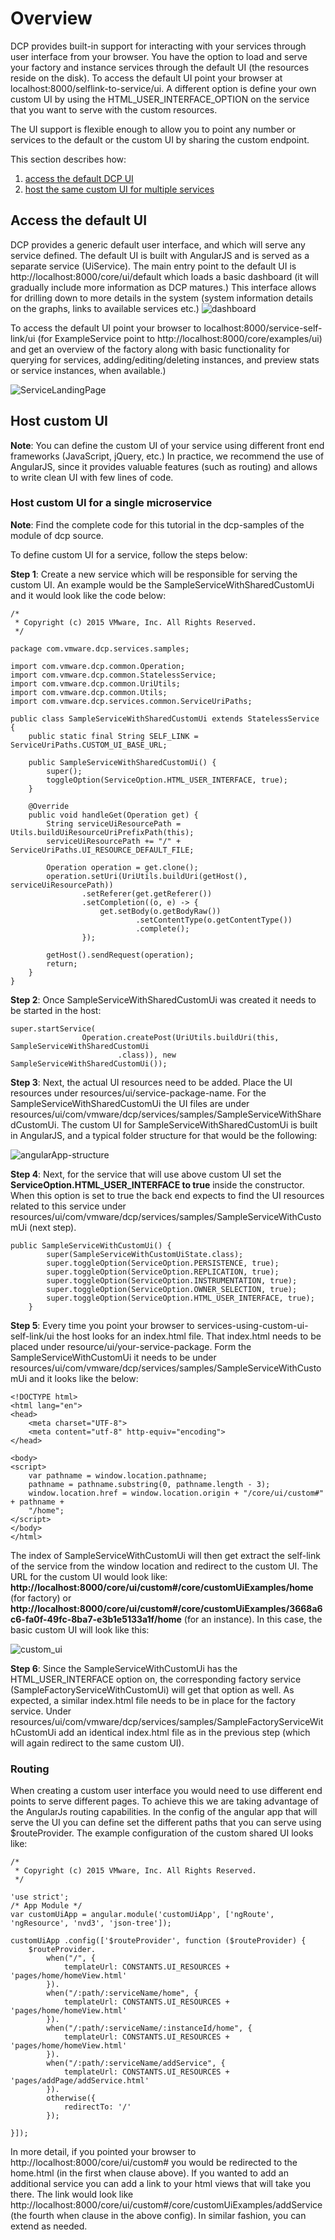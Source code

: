 # Overview
DCP provides built-in support for interacting with your services through user interface from your browser. You have the option to load and serve your factory and instance services through the default UI (the resources reside on the disk). To access the default UI point your browser at localhost:8000/selflink-to-service/ui. A different option is define your own custom UI by using the HTML_USER_INTERFACE_OPTION on the service that you want to serve with the custom resources. 

The UI support is flexible enough to allow you to point any number or services to the default or the custom UI by sharing the custom endpoint.

This section describes how:
1. [access the default DCP UI](HostYourUi#access-the-default-ui)
2. [host the same custom UI for multiple services](HostYourUi#host-custom-ui-for-a-collection-of-micro-services)

## Access the default UI
DCP provides a generic default user interface, and which will serve any service defined. The default UI is built with AngularJS and is served as a separate service (UiService). The main entry point to the default UI is http://localhost:8000/core/ui/default which loads a basic dashboard (it will gradually include more information as DCP matures.) This interface allows for drilling down to more details in the system (system information details on the graphs, links to available services etc.)
![dashboard](./dashboard.png)


To access the default UI point your browser to localhost:8000/service-self-link/ui (for ExampleService point to http://localhost:8000/core/examples/ui) and get an overview of the factory along with basic functionality for querying for services, adding/editing/deleting instances, and preview stats or service instances, when available.)

![ServiceLandingPage](./ServiceLandingPage.png)

## Host custom UI 
**Note**: You can define the custom UI of your service using different front end frameworks (JavaScript, jQuery, etc.) In practice, we recommend the use of AngularJS, since it provides valuable features (such as routing) and allows to write clean UI with few lines of code.

### Host custom UI for a single microservice
**Note**: Find the complete code for this tutorial in the dcp-samples of the module of dcp source.  

To define custom UI for a service, follow the steps below:

**Step 1**: Create a new service which will be responsible for serving the custom UI. An example would be the SampleServiceWithSharedCustomUi and it would look like the code below:

```
/*
 * Copyright (c) 2015 VMware, Inc. All Rights Reserved.
 */

package com.vmware.dcp.services.samples;

import com.vmware.dcp.common.Operation;
import com.vmware.dcp.common.StatelessService;
import com.vmware.dcp.common.UriUtils;
import com.vmware.dcp.common.Utils;
import com.vmware.dcp.services.common.ServiceUriPaths;

public class SampleServiceWithSharedCustomUi extends StatelessService {
    public static final String SELF_LINK = ServiceUriPaths.CUSTOM_UI_BASE_URL;

    public SampleServiceWithSharedCustomUi() {
        super();
        toggleOption(ServiceOption.HTML_USER_INTERFACE, true);
    }

    @Override
    public void handleGet(Operation get) {
        String serviceUiResourcePath = Utils.buildUiResourceUriPrefixPath(this);
        serviceUiResourcePath += "/" + ServiceUriPaths.UI_RESOURCE_DEFAULT_FILE;

        Operation operation = get.clone();
        operation.setUri(UriUtils.buildUri(getHost(), serviceUiResourcePath))
                .setReferer(get.getReferer())
                .setCompletion((o, e) -> {
                    get.setBody(o.getBodyRaw())
                            .setContentType(o.getContentType())
                            .complete();
                });

        getHost().sendRequest(operation);
        return;
    }
}
``` 

**Step 2**: Once SampleServiceWithSharedCustomUi was created it needs to be started in the host:
```
super.startService(
                Operation.createPost(UriUtils.buildUri(this, SampleServiceWithSharedCustomUi
                        .class)), new SampleServiceWithSharedCustomUi());
```

**Step 3**: Next, the actual UI resources need to be added. Place the UI resources under resources/ui/service-package-name. For the SampleServiceWithSharedCustomUi the UI files are under resources/ui/com/vmware/dcp/services/samples/SampleServiceWithSharedCustomUi. 
The custom UI for SampleServiceWithSharedCustomUi is built in AngularJS, and a typical folder structure for that would be the following:

![angularApp-structure](./angularApp-structure.png)

**Step 4**: Next, for the service that will use above custom UI set the **ServiceOption.HTML_USER_INTERFACE to true** inside the constructor. When this option is set to true the back end expects to find the UI resources related to this service under resources/ui/com/vmware/dcp/services/samples/SampleServiceWithCustomUi (next step). 
```
public SampleServiceWithCustomUi() {
        super(SampleServiceWithCustomUiState.class);
        super.toggleOption(ServiceOption.PERSISTENCE, true);
        super.toggleOption(ServiceOption.REPLICATION, true);
        super.toggleOption(ServiceOption.INSTRUMENTATION, true);
        super.toggleOption(ServiceOption.OWNER_SELECTION, true);
        super.toggleOption(ServiceOption.HTML_USER_INTERFACE, true);
    }
```

**Step 5**: Every time you point your browser to services-using-custom-ui-self-link/ui the host looks for an index.html file. That index.html needs to be placed under resource/ui/your-service-package. Form the SampleServiceWithCustomUi it needs to be under resources/ui/com/vmware/dcp/services/samples/SampleServiceWithCustomUi and it looks like the below:
```
<!DOCTYPE html>
<html lang="en">
<head>
    <meta charset="UTF-8">
    <meta content="utf-8" http-equiv="encoding">
</head>

<body>
<script>
    var pathname = window.location.pathname;
    pathname = pathname.substring(0, pathname.length - 3);
    window.location.href = window.location.origin + "/core/ui/custom#" + pathname +
    "/home";
</script>
</body>
</html>
```

The index of SampleServiceWithCustomUi will then get extract the self-link of the service from the window location and redirect to the custom UI. The URL for the custom UI would look like: **http://localhost:8000/core/ui/custom#/core/customUiExamples/home** (for factory) or **http://localhost:8000/core/ui/custom#/core/customUiExamples/3668a6c6-fa0f-49fc-8ba7-e3b1e5133a1f/home** (for an instance). In this case, the basic custom UI will look like this: 

![custom_ui](./custom_ui.png)


**Step 6**: Since the SampleServiceWithCustomUi has the HTML_USER_INTERFACE option on, the corresponding factory service (SampleFactoryServiceWithCustomUi) will get that option as well. As expected, a similar index.html file needs to be in place for the factory service. Under resources/ui/com/vmware/dcp/services/samples/SampleFactoryServiceWithCustomUi add an identical index.html file as in the previous step (which will again redirect to the same custom UI). 


### Routing
When creating a custom user interface you would need to use different end points to serve different pages. To achieve this we are taking advantage of the AngularJs routing capabilities. In the config of the angular app that will serve the UI you can define set the different paths that you can serve using $routeProvider. The example configuration of the custom shared UI looks like:
```
/*
 * Copyright (c) 2015 VMware, Inc. All Rights Reserved.
 */

'use strict';
/* App Module */
var customUiApp = angular.module('customUiApp', ['ngRoute', 'ngResource', 'nvd3', 'json-tree']);

customUiApp .config(['$routeProvider', function ($routeProvider) {
    $routeProvider.
        when("/", {
            templateUrl: CONSTANTS.UI_RESOURCES + 'pages/home/homeView.html'
        }).
        when("/:path/:serviceName/home", {
            templateUrl: CONSTANTS.UI_RESOURCES + 'pages/home/homeView.html'
        }).
        when("/:path/:serviceName/:instanceId/home", {
            templateUrl: CONSTANTS.UI_RESOURCES + 'pages/home/homeView.html'
        }).
        when("/:path/:serviceName/addService", {
            templateUrl: CONSTANTS.UI_RESOURCES + 'pages/addPage/addService.html'
        }).
        otherwise({
            redirectTo: '/'
        });

}]);
``` 
In more detail, if you pointed your browser to http://localhost:8000/core/ui/custom# you would be redirected to the home.html (in the first when clause above). If you wanted to add an additional service you can add a link to your html views that will take you there. The link would look like http://localhost:8000/core/ui/custom#/core/customUiExamples/addService (the fourth when clause in the above config). In similar fashion, you can extend as needed.

